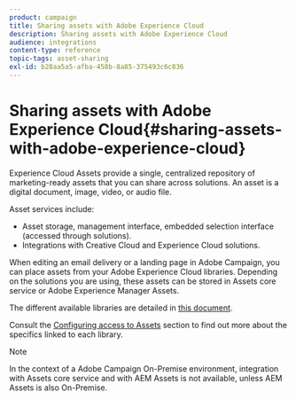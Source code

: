 ```yaml
---
product: campaign
title: Sharing assets with Adobe Experience Cloud
description: Sharing assets with Adobe Experience Cloud
audience: integrations
content-type: reference
topic-tags: asset-sharing
exl-id: b28aa5a5-afba-458b-8a85-375493c6c836
---
```

# Sharing assets with Adobe Experience Cloud{#sharing-assets-with-adobe-experience-cloud}

Experience Cloud Assets provide a single, centralized repository of marketing-ready assets that you can share across solutions. An asset is a digital document, image, video, or audio file.

Asset services include:

* Asset storage, management interface, embedded selection interface (accessed through solutions).
* Integrations with Creative Cloud and Experience Cloud solutions.

When editing an email delivery or a landing page in Adobe Campaign, you can place assets from your Adobe Experience Cloud libraries. Depending on the solutions you are using, these assets can be stored in Assets core service or Adobe Experience Manager Assets.

The different available libraries are detailed in [this document](https://docs.adobe.com/content/help/en/core-services/interface/assets/experience-cloud-assets.html).

Consult the [Configuring access to Assets](../../integrations/using/configuring-access-to-assets.md) section to find out more about the specifics linked to each library.

>[!NOTE]
>
>In the context of a Adobe Campaign On-Premise environment, integration with Assets core service and with AEM Assets is not available, unless AEM Assets is also On-Premise.
